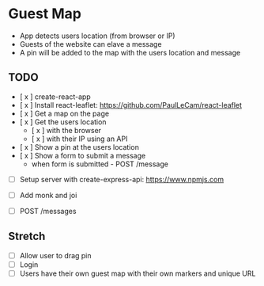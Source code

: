 # Guest Map

* App detects users location (from browser or IP)
* Guests of the website can elave a message
* A pin will be added to the map with the users location and message 

## TODO

* [ x ] create-react-app
* [ x ] Install react-leaflet: https://github.com/PaulLeCam/react-leaflet
* [ x ] Get a map on the page 
* [ x ] Get the users location
  * [ x ] with the browser
  * [ x ] with their IP using an API
* [ x ] Show a pin at the users location
* [ x ] Show a form to submit a message
  * when form is submitted - POST /message
* [ ] Setup server with create-express-api: https://www.npmjs.com
* [ ] Add monk and joi
* [ ] POST /messages


## Stretch
* [ ] Allow user to drag pin
* [ ] Login
* [ ] Users have their own guest map with their own markers and unique URL